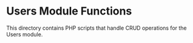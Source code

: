 # Users Module Functions

This directory contains PHP scripts that handle CRUD operations for the Users module.
